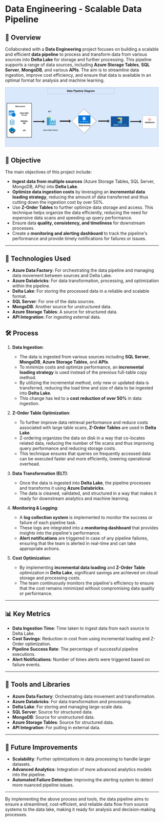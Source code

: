 # **Data Engineering** - Scalable Data Pipeline

## 📘 Overview
Collaborated with a **Data Engineering** project focuses on building a scalable and efficient **data pipeline** to process and transform data from various sources into **Delta Lake** for storage and further processing. This pipeline supports a range of data sources, including **Azure Storage Tables**, **SQL Server**, **MongoDB**, and various **APIs**. The aim is to streamline data ingestion, improve cost efficiency, and ensure that data is available in an optimal format for analysis and machine learning.

![Data Diagram](https://github.com/thanaphongK37/Data-Science-and-Data-Analyst-Project/blob/main/Data_Engineer/Data_Pipeline/Diagramdata%20pipeline.png)

## 🎯 Objective
The main objectives of this project include:
- **Ingest data from multiple sources** (Azure Storage Tables, SQL Server, MongoDB, APIs) into **Delta Lake**.
- **Optimize data ingestion costs** by leveraging an **incremental data loading strategy**, reducing the amount of data transferred and thus cutting down the ingestion cost by over 50%.
- Use **Z-Order Tables** to further optimize data storage and access. This technique helps organize the data efficiently, reducing the need for expensive data scans and speeding up query performance.
- Ensure data **quality, consistency, and timeliness** for downstream processes.
- Create a **monitoring and alerting dashboard** to track the pipeline's performance and provide timely notifications for failures or issues.

---


## 🔧 Technologies Used
- **Azure Data Factory**: For orchestrating the data pipeline and managing data movement between sources and Delta Lake.
- **Azure Databricks**: For data transformation, processing, and optimization within the pipeline.
- **Delta Lake**: For storing the processed data in a reliable and scalable format.
- **SQL Server**: For one of the data sources.
- **MongoDB**: Another source for unstructured data.
- **Azure Storage Tables**: A source for structured data.
- **API Integration**: For ingesting external data.

## 🛠️ Process

1. **Data Ingestion**:
   - The data is ingested from various sources including **SQL Server**, **MongoDB**, **Azure Storage Tables**, and **APIs**.
   - To minimize costs and optimize performance, an **incremental loading strategy** is used instead of the previous full-table copy method.
   - By utilizing the incremental method, only new or updated data is transferred, reducing the load time and size of data to be ingested into **Delta Lake**.
   - This change has led to a **cost reduction of over 50%** in data ingestion.

2. **Z-Order Table Optimization**:
   - To further improve data retrieval performance and reduce costs associated with large table scans, **Z-Order Tables** are used in **Delta Lake**.
   - Z-ordering organizes the data on disk in a way that co-locates related data, reducing the number of file scans and thus improving query performance and reducing storage costs.
   - This technique ensures that queries on frequently accessed data can be executed faster and more efficiently, lowering operational overhead.

3. **Data Transformation (ELT)**:
   - Once the data is ingested into **Delta Lake**, the pipeline processes and transforms it using **Azure Databricks**.
   - The data is cleaned, validated, and structured in a way that makes it ready for downstream analytics and machine learning.

4. **Monitoring & Logging**:
   - A **log collection system** is implemented to monitor the success or failure of each pipeline task.
   - These logs are integrated into a **monitoring dashboard** that provides insights into the pipeline's performance.
   - **Alert notifications** are triggered in case of any pipeline failures, ensuring that the team is alerted in real-time and can take appropriate actions.

5. **Cost Optimization**:
   - By implementing **incremental data loading** and **Z-Order Table** optimization in **Delta Lake**, significant savings are achieved on cloud storage and processing costs.
   - The team continuously monitors the pipeline's efficiency to ensure that the cost remains minimized without compromising data quality or performance.

---

## 📊 Key Metrics
- **Data Ingestion Time**: Time taken to ingest data from each source to Delta Lake.
- **Cost Savings**: Reduction in cost from using incremental loading and Z-Order optimization.
- **Pipeline Success Rate**: The percentage of successful pipeline executions.
- **Alert Notifications**: Number of times alerts were triggered based on failure events.

---

## 🔧 Tools and Libraries
- **Azure Data Factory**: Orchestrating data movement and transformation.
- **Azure Databricks**: For data transformation and processing.
- **Delta Lake**: For storing and managing large-scale data.
- **SQL Server**: Source for structured data.
- **MongoDB**: Source for unstructured data.
- **Azure Storage Tables**: Source for structured data.
- **API Integration**: For pulling in external data.

---

## 🚀 Future Improvements
- **Scalability**: Further optimizations in data processing to handle larger datasets.
- **Advanced Analytics**: Integration of more advanced analytics models into the pipeline.
- **Automated Failure Detection**: Improving the alerting system to detect more nuanced pipeline issues.

---

By implementing the above process and tools, the data pipeline aims to ensure a streamlined, cost-efficient, and reliable data flow from source systems to the data lake, making it ready for analysis and decision-making processes.

